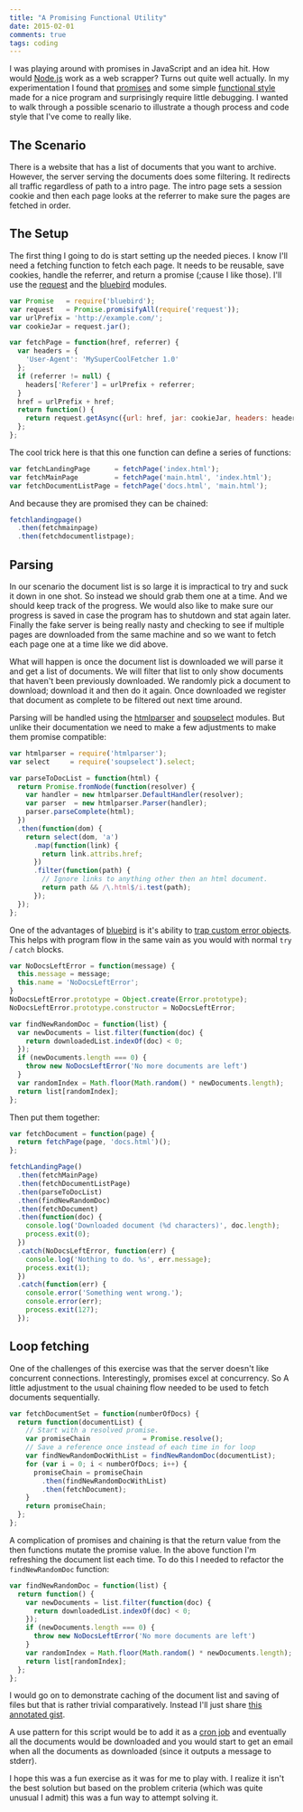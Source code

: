 ```yaml
---
title: "A Promising Functional Utility"
date: 2015-02-01
comments: true
tags: coding
---
```

I was playing around with promises in JavaScript and an idea hit. How would
[Node.js][] work as a web scrapper? Turns out quite well actually. In my
experimentation I found that [promises][] and some simple [functional style][1]
made for a nice program and surprisingly require little debugging. I wanted to
walk through a possible scenario to illustrate a though process and code style
that I've come to really like.

[Node.js]: http://nodejs.org/
[promises]: https://github.com/petkaantonov/bluebird#what-are-promises-and-why-should-i-use-them
[1]: http://en.wikipedia.org/wiki/Functional_programming

## The Scenario

There is a website that has a list of documents that you want to archive.
However, the server serving the documents does some filtering. It redirects all
traffic regardless of path to a intro page. The intro page sets a session cookie
and then each page looks at the referrer to make sure the pages are fetched in
order.

## The Setup

The first thing I going to do is start setting up the needed pieces. I know I'll
need a fetching function to fetch each page. It needs to be reusable, save
cookies, handle the referrer, and return a promise (;cause I like those). I'll
use the [request][] and the [bluebird][] modules.

```javascript
var Promise   = require('bluebird');
var request   = Promise.promisifyAll(require('request'));
var urlPrefix = 'http://example.com/';
var cookieJar = request.jar();

var fetchPage = function(href, referrer) {
  var headers = {
    'User-Agent': 'MySuperCoolFetcher 1.0'
  };
  if (referrer != null) {
    headers['Referer'] = urlPrefix + referrer;
  }
  href = urlPrefix + href;
  return function() {
    return request.getAsync({url: href, jar: cookieJar, headers: headers});
  };
};
```

The cool trick here is that this one function can define a series of functions:

```javascript
var fetchLandingPage      = fetchPage('index.html');
var fetchMainPage         = fetchPage('main.html', 'index.html');
var fetchDocumentListPage = fetchPage('docs.html', 'main.html');
```

And because they are promised they can be chained:

```javascript
fetchlandingpage()
  .then(fetchmainpage)
  .then(fetchdocumentlistpage);
```

[request]: https://github.com/request/request
[bluebird]: https://github.com/petkaantonov/bluebird

<!-- more -->

## Parsing

In our scenario the document list is so large it is impractical to try and suck
it down in one shot. So instead we should grab them one at a time. And we should
keep track of the progress. We would also like to make sure our progress is
saved in case the program has to shutdown and stat again later. Finally the fake
server is being really nasty and checking to see if multiple pages are
downloaded from the same machine and so we want to fetch each page one at a time
like we did above.

What will happen is once the document list is downloaded we will parse it and
get a list of documents. We will filter that list to only show documents that
haven't been previously downloaded. We randomly pick a document to download;
download it and then do it again. Once downloaded we register that document as
complete to be filtered out next time around.

Parsing will be handled using the [htmlparser][] and [soupselect][] modules. But
unlike their documentation we need to make a few adjustments to make them
promise compatible:

```javascript
var htmlparser = require('htmlparser');
var select     = require('soupselect').select;

var parseToDocList = function(html) {
  return Promise.fromNode(function(resolver) {
    var handler = new htmlparser.DefaultHandler(resolver);
    var parser  = new htmlparser.Parser(handler);
    parser.parseComplete(html);
  })
  .then(function(dom) {
    return select(dom, 'a')
      .map(function(link) {
        return link.attribs.href;
      })
      .filter(function(path) {
        // Ignore links to anything other then an html document.
        return path && /\.html$/i.test(path);
      });
  });
};
```

One of the advantages of [bluebird][] is it's ability to
[trap custom error objects][2]. This helps with program flow in the same vain as
you would with normal `try` / `catch` blocks.

[htmlparser]: https://github.com/tautologistics/node-htmlparser
[soupselect]: https://github.com/harryf/node-soupselect
[2]: https://github.com/petkaantonov/bluebird/blob/master/API.md#catchfunction-errorclassfunction-predicate-function-handler---promise

```javascript
var NoDocsLeftError = function(message) {
  this.message = message;
  this.name = 'NoDocsLeftError';
}
NoDocsLeftError.prototype = Object.create(Error.prototype);
NoDocsLeftError.prototype.constructor = NoDocsLeftError;

var findNewRandomDoc = function(list) {
  var newDocuments = list.filter(function(doc) {
    return downloadedList.indexOf(doc) < 0;
  });
  if (newDocuments.length === 0) {
    throw new NoDocsLeftError('No more documents are left')
  }
  var randomIndex = Math.floor(Math.random() * newDocuments.length);
  return list[randomIndex];
};
```

Then put them together:

```javascript
var fetchDocument = function(page) {
  return fetchPage(page, 'docs.html')();
};

fetchLandingPage()
  .then(fetchMainPage)
  .then(fetchDocumentListPage)
  .then(parseToDocList)
  .then(findNewRandomDoc)
  .then(fetchDocument)
  .then(function(doc) {
    console.log('Downloaded document (%d characters)', doc.length);
    process.exit(0);
  })
  .catch(NoDocsLeftError, function(err) {
    console.log('Nothing to do. %s', err.message);
    process.exit(1);
  })
  .catch(function(err) {
    console.error('Something went wrong.');
    console.error(err);
    process.exit(127);
  });
```

## Loop fetching

One of the challenges of this exercise was that the server doesn't like
concurrent connections. Interestingly, promises excel at concurrency. So A
little adjustment to the usual chaining flow needed to be used to fetch
documents sequentially.

```javascript
var fetchDocumentSet = function(numberOfDocs) {
  return function(documentList) {
    // Start with a resolved promise.
    var promiseChain             = Promise.resolve();
    // Save a reference once instead of each time in for loop
    var findNewRandomDocWithList = findNewRandomDoc(documentList);
    for (var i = 0; i < numberOfDocs; i++) {
      promiseChain = promiseChain
        .then(findNewRandomDocWithList)
        .then(fetchDocument);
    }
    return promiseChain;
  };
};
```

A complication of promises and chaining is that the return value from the then
functions mutate the promise value. In the above function I'm refreshing the
document list each time. To do this I needed to refactor the `findNewRandomDoc`
function:

```javascript
var findNewRandomDoc = function(list) {
  return function() {
    var newDocuments = list.filter(function(doc) {
      return downloadedList.indexOf(doc) < 0;
    });
    if (newDocuments.length === 0) {
      throw new NoDocsLeftError('No more documents are left')
    }
    var randomIndex = Math.floor(Math.random() * newDocuments.length);
    return list[randomIndex];
  };
};
```

I would go on to demonstrate caching of the document list and saving of files
but that is rather trivial comparatively. Instead I'll just share
[this annotated gist][3].

A use pattern for this script would be to add it as a [cron job][4] and
eventually all the documents would be downloaded and you would start to get an
email when all the documents as downloaded (since it outputs a message to
stderr).

I hope this was a fun exercise as it was for me to play with. I realize it isn't
the best solution but based on the problem criteria (which was quite unusual I
admit) this was a fun way to attempt solving it.

[3]: https://gist.github.com/97c71776759978289339
[4]: http://en.wikipedia.org/wiki/Cron
